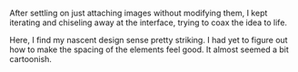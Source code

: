After settling on just attaching images without modifying them, I kept iterating and chiseling away at the interface, trying to coax the idea to life.

Here, I find my nascent design sense pretty striking.
I had yet to figure out how to make the spacing of the elements feel good.
It almost seemed a bit cartoonish.
